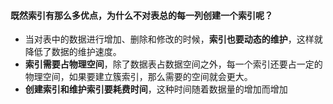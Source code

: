 #### 既然索引有那么多优点，为什么不对表总的每一列创建一个索引呢？

- 当对表中的数据进行增加、删除和修改的时候，**索引也要动态的维护**，这样就降低了数据的维护速度。
- **索引需要占物理空间**，除了数据表占数据空间之外，每一个索引还要占一定的物理空间，如果要建立簇索引，那么需要的空间就会更大。
- **创建索引和维护索引要耗费时间**，这种时间随着数据量的增加而增加